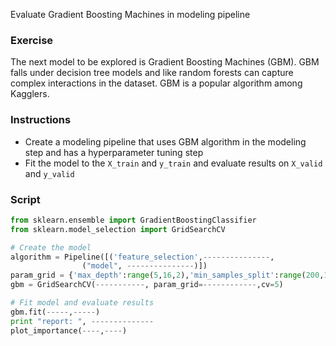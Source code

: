 Evaluate Gradient Boosting Machines in modeling pipeline

### Exercise

The next model to be explored is Gradient Boosting Machines (GBM). GBM falls under decision tree models
and like random forests can capture complex interactions in the dataset. GBM is a popular algorithm among Kagglers.

### Instructions

- Create a modeling pipeline that uses GBM algorithm in the modeling step and has a hyperparameter tuning step
- Fit the model to the `X_train` and `y_train` and evaluate results on `X_valid` and `y_valid`

### Script

```python
from sklearn.ensemble import GradientBoostingClassifier
from sklearn.model_selection import GridSearchCV

# Create the model
algorithm = Pipeline([('feature_selection',---------------,
                ("model", ---------------)])
param_grid = {'max_depth':range(5,16,2),'min_samples_split':range(200,1001,200)}
gbm = GridSearchCV(-----------, param_grid=------------,cv=5)

# Fit model and evaluate results
gbm.fit(-----,-----)
print "report: ", --------------
plot_importance(----,----)
```
